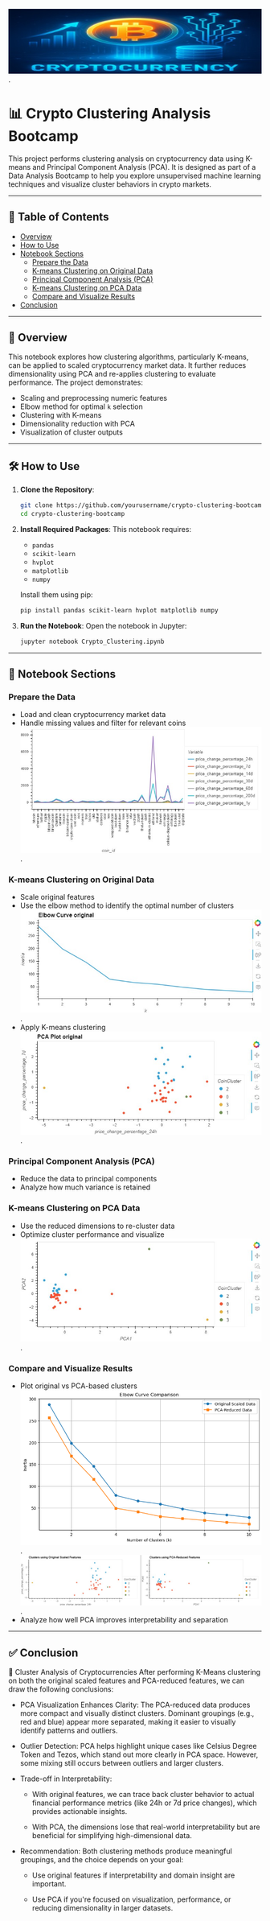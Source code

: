 
![HQ graphic](https://github.com/Lanceowesalot/CryptoClustering/blob/main/images/crypto%20squish.jpg).
# 📊 Crypto Clustering Analysis Bootcamp

This project performs clustering analysis on cryptocurrency data using K-means and Principal Component Analysis (PCA). It is designed as part of a Data Analysis Bootcamp to help you explore unsupervised machine learning techniques and visualize cluster behaviors in crypto markets.

---

## 🔗 Table of Contents

- [Overview](#-overview)
- [How to Use](#-how-to-use)
- [Notebook Sections](#-notebook-sections)
  - [Prepare the Data](#prepare-the-data)
  - [K-means Clustering on Original Data](#k-means-clustering-on-original-data)
  - [Principal Component Analysis (PCA)](#principal-component-analysis-pca)
  - [K-means Clustering on PCA Data](#k-means-clustering-on-pca-data)
  - [Compare and Visualize Results](#compare-and-visualize-results)
- [Conclusion](#-conclusion)

---

## 📘 Overview

This notebook explores how clustering algorithms, particularly K-means, can be applied to scaled cryptocurrency market data. It further reduces dimensionality using PCA and re-applies clustering to evaluate performance. The project demonstrates:

- Scaling and preprocessing numeric features
- Elbow method for optimal `k` selection
- Clustering with K-means
- Dimensionality reduction with PCA
- Visualization of cluster outputs

---

## 🛠️ How to Use

1. **Clone the Repository**:
   ```bash
   git clone https://github.com/yourusername/crypto-clustering-bootcamp.git
   cd crypto-clustering-bootcamp
   ```

2. **Install Required Packages**:
   This notebook requires:
   - `pandas`
   - `scikit-learn`
   - `hvplot`
   - `matplotlib`
   - `numpy`

   Install them using pip:
   ```bash
   pip install pandas scikit-learn hvplot matplotlib numpy
   ```

3. **Run the Notebook**:
   Open the notebook in Jupyter:
   ```bash
   jupyter notebook Crypto_Clustering.ipynb
   ```

---

## 📓 Notebook Sections

### Prepare the Data

- Load and clean cryptocurrency market data
- Handle missing values and filter for relevant coins
![HQ graphic](https://github.com/Lanceowesalot/CryptoClustering/blob/main/images/yearly%20change.jpg).

### K-means Clustering on Original Data

- Scale original features
- Use the elbow method to identify the optimal number of clusters
![HQ graphic](https://github.com/Lanceowesalot/CryptoClustering/blob/main/images/original%20elbow.jpg).
- Apply K-means clustering
![HQ graphic](https://github.com/Lanceowesalot/CryptoClustering/blob/main/images/PCA%20Plot.jpg).

### Principal Component Analysis (PCA)

- Reduce the data to principal components
- Analyze how much variance is retained

### K-means Clustering on PCA Data

- Use the reduced dimensions to re-cluster data
- Optimize cluster performance and visualize
![HQ graphic](https://github.com/Lanceowesalot/CryptoClustering/blob/main/images/pca%20plot%20reduced.jpg).

### Compare and Visualize Results

- Plot original vs PCA-based clusters
![HQ graphic](https://github.com/Lanceowesalot/CryptoClustering/blob/main/images/elbow%20comparison.png).
![HQ graphic](https://github.com/Lanceowesalot/CryptoClustering/blob/main/images/cluster%20comparison.jpg).
- Analyze how well PCA improves interpretability and separation

---

## ✅ Conclusion

📌 Cluster Analysis of Cryptocurrencies
After performing K-Means clustering on both the original scaled features and PCA-reduced features, we can draw the following conclusions:

*  PCA Visualization Enhances Clarity: The PCA-reduced data produces more compact and visually distinct clusters. Dominant groupings (e.g., red and blue) appear more separated, making it easier to visually identify patterns and outliers.

*  Outlier Detection: PCA helps highlight unique cases like Celsius Degree Token and Tezos, which stand out more clearly in PCA space. However, some mixing still occurs between outliers and larger clusters.

*  Trade-off in Interpretability:

    *  With original features, we can trace back cluster behavior to actual financial performance metrics (like 24h or 7d price changes), which provides actionable insights.

    *  With PCA, the dimensions lose that real-world interpretability but are beneficial for simplifying high-dimensional data.

*  Recommendation: Both clustering methods produce meaningful groupings, and the choice depends on your goal:

    *  Use original features if interpretability and domain insight are important.

    *  Use PCA if you're focused on visualization, performance, or reducing dimensionality in larger datasets.
